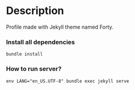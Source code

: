 # Description

Profile made with Jekyll theme named Forty.

### Install all dependencies

```
bundle install
```

### How to run server?

```
env LANG="en_US.UTF-8" bundle exec jekyll serve
```
